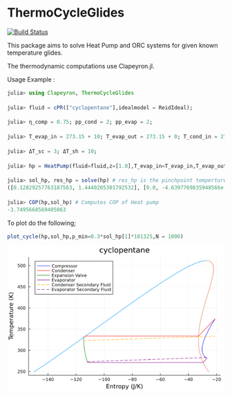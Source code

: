 # ThermoCycleGlides

[![Build Status](https://github.com/Sush1090/ThermoCycleGlides.jl/actions/workflows/CI.yml/badge.svg?branch=main)](https://github.com/Sush1090/ThermoCycleGlides.jl/actions/workflows/CI.yml?query=branch%3Amain)

This package aims to solve Heat Pump and ORC systems for given known temperature glides. 

The thermodynamic computations use Clapeyron.jl. 

Usage Example :

```julia
julia> using Clapeyron, ThermoCycleGlides

julia> fluid = cPR(["cyclopentane"],idealmodel = ReidIdeal);

julia> η_comp = 0.75; pp_cond = 2; pp_evap = 2;

julia> T_evap_in = 273.15 + 10; T_evap_out = 273.15 + 0; T_cond_in = 273.15 + 50;  T_cond_out = 273.15+60;

julia> ΔT_sc = 3; ΔT_sh = 10;

julia> hp = HeatPump(fluid=fluid,z=[1.0],T_evap_in=T_evap_in,T_evap_out = T_evap_out,T_cond_in = T_cond_in,T_cond_out=T_cond_out,η_comp=η_comp,pp_evap=pp_evap,pp_cond=pp_cond,ΔT_sc = ΔT_sc,ΔT_sh = ΔT_sh);

julia> sol_hp, res_hp = solve(hp) # res_hp is the pinchpoint temperture residue.
([0.12829257763187563, 1.4440205301792532], [0.0, -4.6397769835948566e-5])
 
julia> COP(hp,sol_hp) # Computes COP of Heat pump
-3.7495668569405063
```

To plot do the following;

```julia
plot_cycle(hp,sol_hp,p_min=0.3*sol_hp[1]*101325,N = 1000)
```

![HP_cyclopentane](Images/hp_cyclopentane.png)